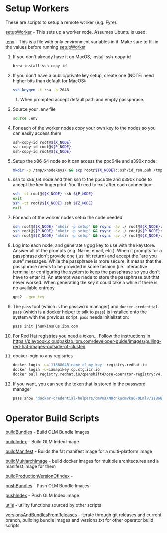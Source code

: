 # Setup Workers

These are scripts to setup a remote worker (e.g. Fyre). 

[setupWorker](setupWorker.sh) - This sets up a worker node. Assumes Ubuntu is used.

[.env](.env) - This is a file with only environment variables in it. Make sure to fill in the values before running [setupWorker](setupWorker.sh)

1. If you don't already have it on MacOS, install ssh-copy-id

   ```bash
   brew install ssh-copy-id
   ```

1. If you don't have a public/private key setup, create one (NOTE: need higher bits than default for MacOS):

   ```bash
   ssh-keygen -t rsa -b 2048
   ```

   1. When prompted accept default path and empty passphrase.

1. Source your .env file

   ```bash
   source .env
   ```

1. For each of the worker nodes copy your own key to the nodes so you can easily access them

   ```bash
   ssh-copy-id root@${X_NODE}
   ssh-copy-id root@${P_NODE}
   ssh-copy-id root@${Z_NODE}
   ```

1. Setup the x86_64 node so it can access the ppc64le and s390x node:

   ```bash
   mkdir -p /tmp/xnodekeys/ && scp root@${X_NODE}:.ssh/id_rsa.pub /tmp/xnodekeys && ssh-copy-id -i /tmp/xnodekeys/id_rsa.pub root@${P_NODE} && ssh-copy-id -i /tmp/xnodekeys/id_rsa.pub root@${Z_NODE}
   ```

1. ssh to x86_64 node and then ssh to the ppc64le and s390x node to accept the key fingerprint. You'll need to exit after each connection.

   ```bash
   ssh -tt root@${X_NODE} ssh ${P_NODE}
   exit
   ssh -tt root@${X_NODE} ssh ${Z_NODE}
   exit
   ```

1. For each of the worker nodes setup the code needed

   ```bash
   ssh root@${X_NODE} 'mkdir -p setup' && rsync -av ./ root@${X_NODE}:setup && ssh root@${X_NODE} setup/setupWorker.sh
   ssh root@${P_NODE} 'mkdir -p setup' && rsync -av ./ root@${P_NODE}:setup && ssh root@${P_NODE} setup/setupWorker.sh
   ssh root@${Z_NODE} 'mkdir -p setup' && rsync -av ./ root@${Z_NODE}:setup && ssh root@${Z_NODE} setup/setupWorker.sh
   ```


1. Log into each node, and generate a gpg key to use with the keystore. Answer all of the prompts (e.g. Name, email, etc.).
When it prompts for a passphrase don't provide one (just hit return) and accept the "are you sure" messages. 
While the passphrase is more secure, it means that the passphrase needs to be provided in some fashion (i.e. interactive terminal 
or configuring the system to keep the passphrase so you don't have to enter it). An attempt was made to store the passphrase
but that never worked. When generating the key it could take a while if there is no available entropy.

   ```bash
   gpg2 --gen-key
   ```

1. The `pass` tool (which is the password manager) and `docker-credential-pass` (which is a docker helper to talk to `pass`) is installed 
onto the system with the previous script. `pass` needs initialization:

   ```bash
   pass init jhunkins@us.ibm.com
   ```

1. For Red Hat registries you need a token... Follow the instructions in https://playbook.cloudpaklab.ibm.com/developer-guide/images/pulling-red-hat-images-outside-of-cluster/

1. docker login to any registries

   ```bash
   docker login -u='11868048|name_of_my_key' registry.redhat.io
   docker login -u=iamapikey cp.stg.icr.io
   docker pull registry.redhat.io/openshift4/ose-operator-registry:v4.5
   ```

1. If you want, you can see the token that is stored in the password manager
   
   ```bash
   pass show 'docker-credential-helpers/cmVnaXN0cnkucmVkaGF0Lmlv/11868048|name_of_my_key'
   ```


# Operator Build Scripts

[buildBundles](buildBundles.sh) - Build OLM Bundle Images

[buildIndex](buildIndex.sh) - Build OLM Index Image

[buildManifest](buildManifest.sh) - Builds the fat manifest image for a multi-platform image

[buildMultiarchImage](buildMultiarchImage.sh) - build docker images for multiple architectures and a manifest image for them

[buildProductionVersionOfIndex](buildProductionVersionOfIndex.sh) - 

[pushBundles](pushBundles.sh) - Push OLM Bundle Images

[pushIndex](pushIndex.sh) - Push OLM Index Image

[utils](utils.sh) - utility functions sourced by other scripts

[versionsAndBundlesFromReleases](versionsAndBundlesFromReleases.sh) - iterate through git releases and current branch, building bundle images and versions.txt for other operator build scripts
